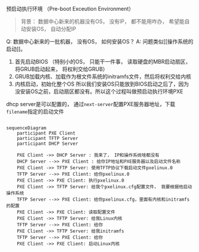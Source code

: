 预启动执行环境 （Pre-boot Exceution Environment）

> 背景： 数据中心新来的机器没有OS， 没有IP， 都不能用咋办， 希望能自动安装OS， 自动分配IP


Q: 数据中心新来的一批机器， 没有OS， 如何安装OS？
A: 问题类似[[操作系统的启动]]。 
1. 首先启动BIOS （特别小的OS， 只能干一件事， 读取硬盘的MBR启动扇区，将GRUB启动起来， 将权利交给GRUB）
2. GRUB加载内核、加载作为根文件系统的initramfs文件，然后将权利交给内核
3. 内核启动，初始化整个OS
所以我们安装OS只能放到BIOS启动之后了，因为没安装OS之前，启动扇区都没有。所以这个过程叫做预启动执行环境PXE


dhcp server是可以配置的， 通过`next-server`配置PXE服务器地址，下载`filename`指定的启动文件

```mermaid

sequenceDiagram
	participant PXE Client
	participant TFTP Server
	participant DHCP Server

    PXE Client ->> DHCP Server : 我来了， IP和操作系统啥都没有
    DHCP Server -->> PXE Client : 给你IP地址和PXE服务器以及启动文件名称
    PXE Client ->> TFTP Server: 使用TFTP协议下载启动文件pxelinux.0
    TFTP Server -->> PXE Client: 给你pxelinux.0
    PXE Client ->> PXE Client: 执行pxelinux.0
    PXE Client ->> TFTP Server: 给我个pxelinux.cfg配置文件， 我要根据他启动操作系统
    TFTP Server -->> PXE Client: 给你pxelinux.cfg，里面有内核和initramfs的配置
    PXE Client ->> PXE Client: 读取配置文件
    PXE Client ->> TFTP Server: 给我Linux内核
    TFTP Server -->> PXE Client: 给你
    PXE Client ->> TFTP Server: 给我initramfs
    TFTP Server -->> PXE Client: 给你
    PXE Client ->> PXE Client: 启动Linux内核
```


